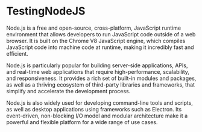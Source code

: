 # TestingNodeJS

Node.js is a free and open-source, cross-platform, JavaScript runtime environment that allows developers to run JavaScript code outside of a web browser. It is built on the Chrome V8 JavaScript engine, which compiles JavaScript code into machine code at runtime, making it incredibly fast and efficient.

Node.js is particularly popular for building server-side applications, APIs, and real-time web applications that require high-performance, scalability, and responsiveness. It provides a rich set of built-in modules and packages, as well as a thriving ecosystem of third-party libraries and frameworks, that simplify and accelerate the development process.

Node.js is also widely used for developing command-line tools and scripts, as well as desktop applications using frameworks such as Electron. Its event-driven, non-blocking I/O model and modular architecture make it a powerful and flexible platform for a wide range of use cases.

